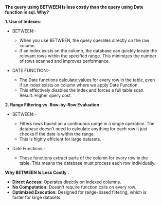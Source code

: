 **The query using BETWEEN is less costly than the query using Date function in sql. Why?** 

**1. Use of Indexes**:

- BETWEEN:-
   - When you use BETWEEN, the query operates directly on the raw column.
   - If an index exists on the column, the database can quickly locate the relevant rows within the specified range. This 
     minimizes the number of rows scanned and improves performance.

- DATE FUNCTION:- 
  - The Date functions calculate values for every row in the table, even if an index exists on column where we apply Date 
    Function.
  - This effectively disables the index and forces a full table scan.
    Result: Higher query cost.

**2. Range Filtering vs. Row-by-Row Evaluation** :

- BETWEEN:-
  - Filters rows based on a continuous range in a single operation. The database doesn't need to calculate anything for each 
    row it just checks if the date is within the range.
  - This is highly efficient for large datasets.

- Date Functions:-
  - These functions extract parts of the column for every row in the table. This means the database must process each row 
    individually.

**Why BETWEEN Is Less Costly** :
- **Direct Access:** Operates directly on indexed columns.
- **No Computation:** Doesn't require function calls on every row.
- **Optimized Execution:** Designed for range-based filtering, which is faster for large datasets.
    




